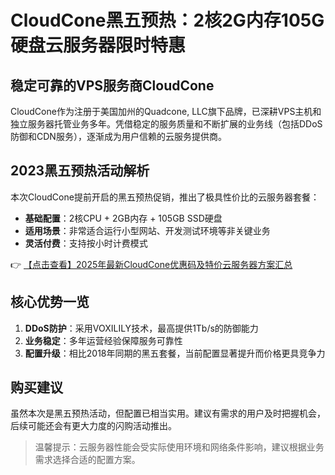 # CloudCone黑五预热：2核2G内存105G硬盘云服务器限时特惠

## 稳定可靠的VPS服务商CloudCone

CloudCone作为注册于美国加州的Quadcone, LLC旗下品牌，已深耕VPS主机和独立服务器托管业务多年。凭借稳定的服务质量和不断扩展的业务线（包括DDoS防御和CDN服务），逐渐成为用户信赖的云服务提供商。

## 2023黑五预热活动解析

本次CloudCone提前开启的黑五预热促销，推出了极具性价比的云服务器套餐：

- **基础配置**：2核CPU + 2GB内存 + 105GB SSD硬盘
- **适用场景**：非常适合运行小型网站、开发测试环境等非关键业务
- **灵活付费**：支持按小时计费模式

👉 [【点击查看】2025年最新CloudCone优惠码及特价云服务器方案汇总](https://bit.ly/Cloudcone)

## 核心优势一览

1. **DDoS防护**：采用VOXILILY技术，最高提供1Tb/s的防御能力
2. **业务稳定**：多年运营经验保障服务可靠性
3. **配置升级**：相比2018年同期的黑五套餐，当前配置显著提升而价格更具竞争力

## 购买建议

虽然本次是黑五预热活动，但配置已相当实用。建议有需求的用户及时把握机会，后续可能还会有更大力度的闪购活动推出。

> 温馨提示：云服务器性能会受实际使用环境和网络条件影响，建议根据业务需求选择合适的配置方案。